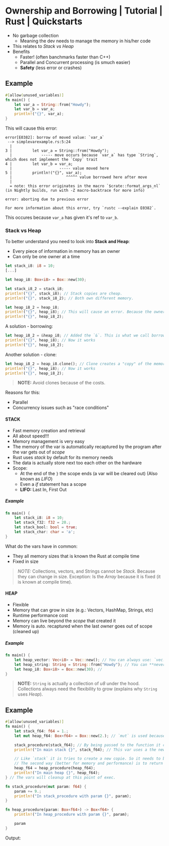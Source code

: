 # Ownership and Borrowing | Tutorial | Rust | Quickstarts
- No garbage collection
    - Meaning the dev needs to manage the memory in his/her code
- This relates to *Stack vs Heap*
- Benefits
    - Faster! (often banchmarks faster than C++)
    - Parallel and Concurrent processing (is smuch easier)
    - **Safety** (less error or crashes)

## Example
```rust
#[allow(unused_variables)]
fn main() {
	let var_a = String::from("Howdy");
	let var_b = var_a;
	println!("{}", var_a);
}
```
This will cause this error: 
```
error[E0382]: borrow of moved value: `var_a`
 --> simplevarexample.rs:5:24
  |
3 |         let var_a = String::from("Howdy");
  |             ----- move occurs because `var_a` has type `String`, which does not implement the `Copy` trait
4 |         let var_b = var_a;
  |                     ----- value moved here
5 |         println!("{}", var_a);
  |                        ^^^^^ value borrowed here after move
  |
  = note: this error originates in the macro `$crate::format_args_nl` (in Nightly builds, run with -Z macro-backtrace for more info)

error: aborting due to previous error

For more information about this error, try `rustc --explain E0382`.
```
This occures because `var_a` has given it's ref to `var_b`.

### Stack vs Heap
To better understand you need to look into **Stack and Heap**: 

- Every piece of information in memory has an owner
- Can only be one owner at a time

```rust
let stack_i8: i8 = 10;
[...]

let heap_i8: Box<i8> = Box::new(30);

let stack_i8_2 = stack_i8;
println!("{}", stack_i8); // Stack copies are cheap. 
println!("{}", stack_i8_2); // Both own different memory.

let heap_i8_2 = heap_i8;
println!("{}", heap_i8); // This will cause an error. Because the ownership is now in `heap_i8_2`
println!("{}", heap_i8_2);
```
A solution - borrowing: 
```rust
let heap_i8_2 = &heap_i8; // Added the `&`. This is what we call borrowing.
println!("{}", heap_i8); // Now it works
println!("{}", heap_i8_2);
```
Another solution - clone: 
```rust
let heap_i8_2 = heap_i8.clone(); // Clone creates a "copy" of the memory. WARNING! It is expensive on the heap.
println!("{}", heap_i8); // Now it works
println!("{}", heap_i8_2);
```

> **NOTE:** Avoid clones because of the costs.

Reasons for this: 
- Parallel
- Concurrency issues such as "race conditions"

#### STACK
- Fast memory creation and retrieval
- All about speed!!!
- Memory management is very easy
- The memory of the var is automatically recaptured by the program after the var gets out of *scope*
- Rust uses *stack* by default for its memory needs
- The data is actually store next too each other on the hardware
- Scope: 
    - At the end of the `}` the scope ends (a var will be cleared out) (Also known as *LIFO*)
    - Even a *if* statement has a scope
    - **LIFO:** Last In, First Out
##### Example
```rust
fn main() {
    let stack_i8: i8 = 10;
    let stack_f32: f32 = 20.;
    let stack_bool: bool = true;
    let stack_char: char = 'a';
}
```
What do the vars have in common: 
- They all memory sizes that is known the Rust at compile time
- Fixed in size

> *NOTE:* Collections, vectors, and Strings cannot be *Stack*.
> Because they can change in size.
> Exception: Is the *Array* because it is fixed (it is known at compile time).

#### HEAP
- Flexible
- Memory that can grow in size (e.g.: Vectors, HashMap, Strings, etc)
- Runtime performance cost
- Memory can live beyond the *scope* that created it
- Memory is auto. recaptured when the last *owner* goes out of scope (cleaned up)

##### Example
```rust
fn main() {
    let heap_vector: Vec<i8> = Vec::new(); // You can always use: `vec![4, 3];`
    let heap_string: String = String::from("Howdy"); // You can **never** allocate a `String` onto a Stack
    let heap_i8: Box<i8> = Box::new(30); // 
}
```

> **NOTE:** `String` is actually a collection of *u8* under the hood.
> Collections always need the flexibility to grow (explains why `String` uses *Heap*).

## Example
```rust
#[allow(unused_variables)]
fn main() {
	let stack_f64: f64 = 1.;
	let mut heap_f64: Box<f64> = Box::new(2.); // `mut` is used because we don't want to clone. And want to reuses the same variable.

	stack_procedure(stack_f64); // By being passed to the function it copies it in the memory creating a new owner
	println!("In main stack {}", stack_f64); // This var uses a the new memory (not the first one)

	// Like `stack` it is tries to create a new copie. So it needs to be clone for heap. But clonign is very expensive.
	// The second way (better for memory and performance) is to return the value from the function and pass it from the function.
	heap_f64 = heap_procedure(heap_f64);
	println!("In main heap {}", heap_f64);
} // The vars will cleanup at this point of exec.

fn stack_procedure(mut param: f64) {
	param += 9.;
	println!("In stack_procedure with param {}", param);
}

fn heap_procedure(param: Box<f64>) -> Box<f64> {
	println!("In heap_procedure with param {}", param);

	param
}
```
Output: 
```

```
